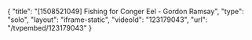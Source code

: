 {
    "title": "[1508521049] Fishing for Conger Eel - Gordon Ramsay",
    "type": "solo",
    "layout": "iframe-static",
    "videoId": "123179043",
    "url": "\/tvpembed\/123179043"
}